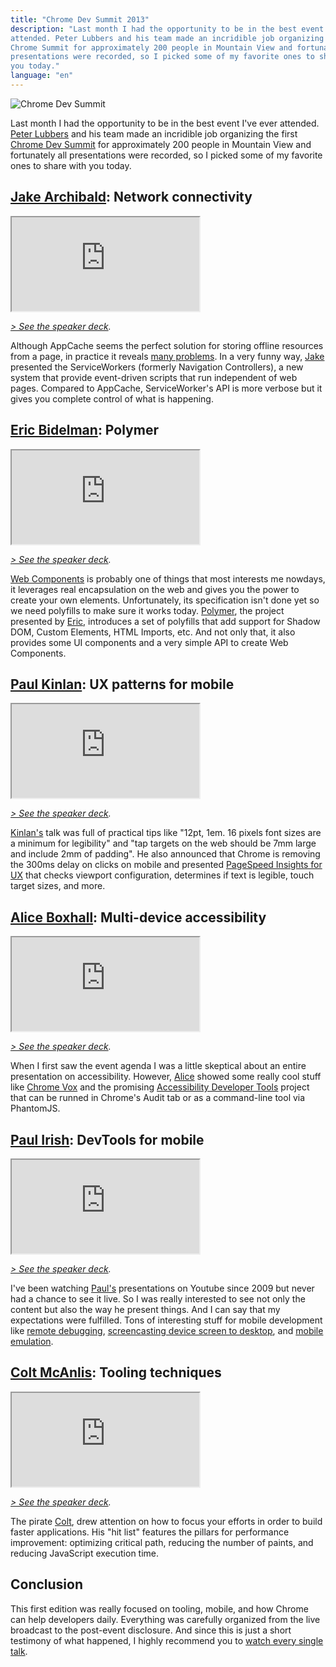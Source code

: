 ```yaml
---
title: "Chrome Dev Summit 2013"
description: "Last month I had the opportunity to be in the best event I've ever
attended. Peter Lubbers and his team made an incridible job organizing the first
Chrome Summit for approximately 200 people in Mountain View and fortunately all
presentations were recorded, so I picked some of my favorite ones to share with
you today."
language: "en"
---
```


<p><img src="/assets/img/posts/chrome-dev-summit.jpg" alt="Chrome Dev
Summit"></p>

<p>Last month I had the opportunity to be in the best event I've ever attended.
<a href="https://twitter.com/peterlubbers">Peter Lubbers</a> and his team made
an incridible job organizing the first <a
href="http://developer.chrome.com/devsummit">Chrome Dev Summit</a> for
approximately 200 people in Mountain View and fortunately all presentations were
recorded, so I picked some of my favorite ones to share with you today.</p>

<!-- more -->

<h2><a href="https://twitter.com/jaffathecake">Jake Archibald</a>: Network
connectivity</h2>

<div class="video-wrap">
  <iframe src="http://www.youtube.com/embed/Z7sRMg0f5Hk">
  </iframe>
</div>

<p><em><a href="https://speakerdeck.com/jaffathecake/network-optional">&gt; See
the speaker deck</a>.</em></p>

<p>Although AppCache seems the perfect solution for storing offline resources
from a page, in practice it reveals <a href="http://alistapart.com/article
/application-cache- is-a-douchebag">many problems</a>. In a very funny way, <a
href="https://twitter.com/jaffathecake">Jake</a> presented the ServiceWorkers
(formerly Navigation Controllers), a new system that provide event-driven
scripts that run independent of web pages. Compared to AppCache, ServiceWorker's
API is more verbose but it gives you complete control of what is happening.</p>

<h2><a href="https://twitter.com/ebidel">Eric Bidelman</a>: Polymer</h2>

<div class="video-wrap">
  <iframe src="http://www.youtube.com/embed/DH1vTVkqCDQ">
  </iframe>
</div>

<p><em><a href="http://html5-demos.appspot.com/static/cds2013/index.html">&gt;
See the speaker deck</a>.</em></p>

<p><a href="http://webcomponentsorg.github.io/webcomponents.org/">Web
Components</a> is probably one of things that most interests me nowdays, it
leverages real encapsulation on the web and gives you the power to create your
own elements. Unfortunately, its specification isn't done yet so we need
polyfills to make sure it works today. <a href="http://www.polymer-
project.org/">Polymer</a>, the project presented by <a
href="https://twitter.com/ebidel">Eric</a>, introduces a set of polyfills that
add support for Shadow DOM, Custom Elements, HTML Imports, etc. And not only
that, it also provides some UI components and a very simple API to create Web
Components.</p>

<h2><a href="https://twitter.com/Paul_Kinlan">Paul Kinlan</a>: UX patterns for
mobile</h2>

<div class="video-wrap">
  <iframe src="http://www.youtube.com/embed/j3YbNHtnYo4">
  </iframe>
</div>

<p><em><a href="http://mobile-ux.appspot.com/">&gt; See the speaker
deck</a>.</em></p>

<p><a href="https://twitter.com/Paul_Kinlan">Kinlan's</a> talk was full of
practical tips like "12pt, 1em. 16 pixels font sizes are a minimum for
legibility" and "tap targets on the web should be 7mm large and include 2mm of
padding". He also announced that Chrome is removing the 300ms delay on clicks on
mobile and presented <a
href="https://developers.google.com/speed/pagespeed/insights/?ux=1">PageSpeed
Insights for UX</a> that checks viewport configuration, determines if text is
legible, touch target sizes, and more.</p>

<h2><a href="https://twitter.com/alice_boxhall">Alice Boxhall</a>: Multi-device
accessibility</h2>

<div class="video-wrap">
  <iframe src="http://www.youtube.com/embed/E0ojKLzXoZ4">
  </iframe>
</div>

<p><em><a href="https://docs.google.com/presentation/d/1xKlQZRHyLPXvrTdGkGIumc24
bT4_kxRmdqIC_b7fngo/pub?start=false&loop=false&delayms=3000">&gt; See the
speaker deck</a>.</em></p>

<p>When I first saw the event agenda I was a little skeptical about an entire
presentation on accessibility. However, <a
href="https://twitter.com/alice_boxhall">Alice</a> showed some really cool stuff
like <a href="https://www.youtube.com/watch?v=OKBaTRbi7p8">Chrome Vox</a> and
the promising <a href="https://github.com/GoogleChrome/accessibility- developer-
tools">Accessibility Developer Tools</a> project that can be runned in Chrome's
Audit tab or as a command-line tool via PhantomJS.</p>

<h2><a href="https://twitter.com/paul_irish">Paul Irish</a>: DevTools for
mobile</h2>

<div class="video-wrap">
  <iframe src="http://www.youtube.com/embed/gZH1d2Co1X0">
  </iframe>
</div>

<p><em><a href="https://docs.google.com/presentation/d/1nH54tvjC5mq4b_-
6rdLON7aV-SLSvJUN1Rh_51jaC8M/present#slide=id.p">&gt; See the
speaker deck</a>.</em></p>

<p>I've been watching <a href="https://twitter.com/paul_irish">Paul's</a>
presentations on Youtube since 2009 but never had a chance to see it live. So I
was really interested to see not only the content but also the way he present
things. And I can say that my expectations were fulfilled. Tons of interesting
stuff for mobile development like <a
href="http://www.html5rocks.com/en/tutorials/developertools/mobile/">remote
debugging</a>, <a
href="http://www.youtube.com/watch?v=Q7rEFEMpwe4">screencasting device screen to
desktop</a>, and <a href="http://www.youtube.com/watch?v=z7sTRdSpA04">mobile
emulation</a>.</p>

<h2><a href="https://twitter.com/duhroach">Colt McAnlis</a>: Tooling
techniques</h2>

<div class="video-wrap">
  <iframe src="http://www.youtube.com/embed/8MMmg3bDOjc">
  </iframe>
</div>

<p><em><a href="https://docs.google.com/presentation/d/1Aa9dn8S4su_8mrm8Pb3CDlWv
rWiJU_3AB6HKp3zaJUs/edit#slide=id.p18">&gt; See the
speaker deck</a>.</em></p>

<p>The pirate <a href="https://twitter.com/duhroach">Colt</a>, drew attention on
how to focus your efforts in order to build faster applications. His "hit list"
features the pillars for performance improvement: optimizing critical path, reducing
the number of paints, and reducing JavaScript execution time.</p>

<h2>Conclusion</h2>

<p>This first edition was really focused on tooling, mobile, and how Chrome can
help developers daily. Everything was carefully organized from the live
broadcast to the post-event disclosure. And since this is just a short testimony
of what happened, I highly recommend you to <a
href="http://www.youtube.com/playlist?list=PLOU2XLYxmsIJblRBPqrwisutm3dxoa43P">
watch every single talk</a>.</p>